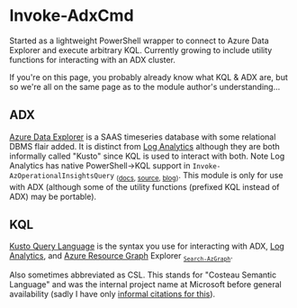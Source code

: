 # Invoke-AdxCmd

Started as a lightweight PowerShell wrapper to connect to Azure Data Explorer and execute arbitrary KQL. Currently growing to include utility functions for interacting with an ADX cluster.

If you're on this page, you probably already know what KQL & ADX are, but so we're all on the same page as to the module author's understanding...

## ADX

[Azure Data Explorer](https://learn.microsoft.com/en-us/azure/data-explorer/) is a SAAS timeseries database with some relational DBMS flair added. It is distinct from [Log Analytics](https://learn.microsoft.com/en-us/azure/azure-monitor/logs/log-analytics-overview) although they are both informally called "Kusto" since KQL is used to interact with both. Note Log Analytics has native PowerShell→KQL support in `Invoke-AzOperationalInsightsQuery` <sub>([docs](https://learn.microsoft.com/en-us/powershell/module/az.operationalinsights/invoke-azoperationalinsightsquery), [source](https://learn.microsoft.com/en-us/powershell/module/az.operationalinsights/invoke-azoperationalinsightsquery), [blog](https://learningbydoing.cloud/blog/query-log-analytics-with-kql-from-powershell/))</sub>. This module is only for use with ADX (although some of the utility functions (prefixed KQL instead of ADX) may be portable). 

## KQL

[Kusto Query Language](https://learn.microsoft.com/en-us/azure/data-explorer/kusto/query/) is the syntax you use for interacting with ADX, [Log Analytics](https://learn.microsoft.com/en-us/azure/azure-monitor/logs/log-analytics-overview), and [Azure Resource Graph](https://learn.microsoft.com/en-us/azure/governance/resource-graph/overview) Explorer <sub>[`Search-AzGraph`](https://learn.microsoft.com/en-us/powershell/module/az.resourcegraph/search-azgraph)</sub>. 

Also sometimes abbreviated as CSL. This stands for "Costeau Semantic Language" and was the internal project name at Microsoft before general availability (sadly I have only [informal citations for this](https://twitter.com/TechTrainerTim/status/1534521353503637504)). 
